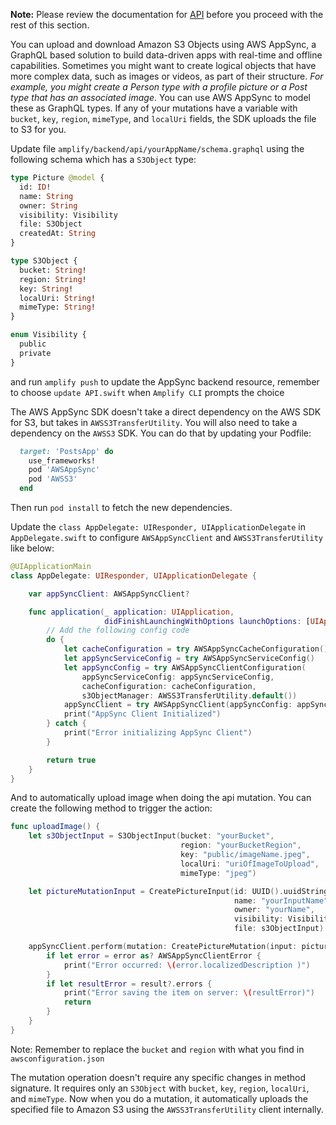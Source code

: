 **Note:** Please review the documentation for [API](~/sdk/api/graphql.md) before you proceed with the rest of this section.

You can upload and download Amazon S3 Objects using AWS AppSync, a GraphQL based solution to build data-driven apps with real-time and offline capabilities. Sometimes you might want to create logical objects that have more complex data, such as images or videos, as part of their structure.  _For example, you might create a Person type with a profile picture or a Post type that has an associated image_. You can use AWS AppSync to model these as GraphQL types. If any of your mutations have a variable with `bucket`, `key`, `region`, `mimeType`, and `localUri` fields, the SDK uploads the file to S3 for you.

Update file `amplify/backend/api/yourAppName/schema.graphql` using the following schema which has a `S3Object` type:

```graphql
type Picture @model {
  id: ID!
  name: String
  owner: String
  visibility: Visibility
  file: S3Object
  createdAt: String
}

type S3Object {
  bucket: String!
  region: String!
  key: String!
  localUri: String!
  mimeType: String!
}

enum Visibility {
  public
  private
}
```

and run `amplify push` to update the AppSync backend resource, remember to choose `update API.swift` when `Amplify CLI` prompts the choice

The AWS AppSync SDK doesn't take a direct dependency on the AWS SDK for S3, but takes in `AWSS3TransferUtility`. You will also need to take a dependency on the `AWSS3` SDK. You can do that by updating your Podfile:

```ruby
  target: 'PostsApp' do
    use_frameworks!
    pod 'AWSAppSync'
    pod 'AWSS3'
  end
```

Then run `pod install` to fetch the new dependencies.

Update the `class AppDelegate: UIResponder, UIApplicationDelegate` in `AppDelegate.swift` to configure `AWSAppSyncClient` and `AWSS3TransferUtility` like below:

```swift
@UIApplicationMain
class AppDelegate: UIResponder, UIApplicationDelegate {

    var appSyncClient: AWSAppSyncClient?

    func application(_ application: UIApplication, 
                     didFinishLaunchingWithOptions launchOptions: [UIApplication.LaunchOptionsKey: Any]?) -> Bool {
        // Add the following config code
        do {
            let cacheConfiguration = try AWSAppSyncCacheConfiguration()
            let appSyncServiceConfig = try AWSAppSyncServiceConfig()
            let appSyncConfig = try AWSAppSyncClientConfiguration(
                appSyncServiceConfig: appSyncServiceConfig,
                cacheConfiguration: cacheConfiguration,
                s3ObjectManager: AWSS3TransferUtility.default())
            appSyncClient = try AWSAppSyncClient(appSyncConfig: appSyncConfig)
            print("AppSync Client Initialized")
        } catch {
            print("Error initializing AppSync Client")
        }

        return true
    }
}
```

And to automatically upload image when doing the api mutation. You can create the following method to trigger the action:

```swift
func uploadImage() {
    let s3ObjectInput = S3ObjectInput(bucket: "yourBucket",
                                      region: "yourBucketRegion",
                                      key: "public/imageName.jpeg",
                                      localUri: "uriOfImageToUpload",
                                      mimeType: "jpeg")

    let pictureMutationInput = CreatePictureInput(id: UUID().uuidString,
                                                  name: "yourInputName",
                                                  owner: "yourName",
                                                  visibility: Visibility(rawValue: "public"),
                                                  file: s3ObjectInput)      

    appSyncClient.perform(mutation: CreatePictureMutation(input: pictureMutationInput)) { (result, error) in
        if let error = error as? AWSAppSyncClientError {
            print("Error occurred: \(error.localizedDescription )")
        }
        if let resultError = result?.errors {
            print("Error saving the item on server: \(resultError)")
            return
        }
    }
}            
```
Note: Remember to replace the `bucket` and `region` with what you find in `awsconfiguration.json`

The mutation operation doesn't require any specific changes in method signature. It requires only an `S3Object` with `bucket`, `key`, `region`, `localUri`, and `mimeType`. Now when you do a mutation, it automatically uploads the specified file to Amazon S3 using the `AWSS3TransferUtility` client internally.
